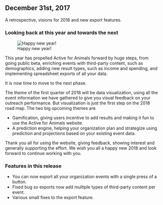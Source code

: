 ## December 31st, 2017

A retrospective, visions for 2018 and new export features.

### Looking back at this year and towards the next

<figure>
  <img src="about-news-newyear2018.png" alt="Happy new year!"/>
  <figcaption>Happy new year!</figcaption>
</figure>

This year has propelled Active for Animals forward by huge steps, from going
public beta, enriching events with third-party content, such as demographics,
adding new result types, such as income and spending, and implementing
spreadsheet exports of all your data.

It is now time to move to the next phase.

The theme of the first quarter of 2018 will be data visualization, using all the
event information we have gathered to give you visual feedback on your outreach
performance.
But visualization is just the first step on the 2018 road map. The two big
upcoming themes are

- Gamification, giving users incentive to add results and making it fun to use
the Active for Animals website.
- A prediction engine, helping your organization plan and strategize using
prediction and projections based on your existing event data.

Thank you all for using the website, giving feedback, showing interest and
generally supporting the effort.
We wish you all a happy new 2018 and look forward to continue working with you.

### Features in this release

- You can now export all your organization events with a single press of a
button.
- Fixed bug so exports now add multiple types of third-party content per event.
- Various small fixes to the export feature.
